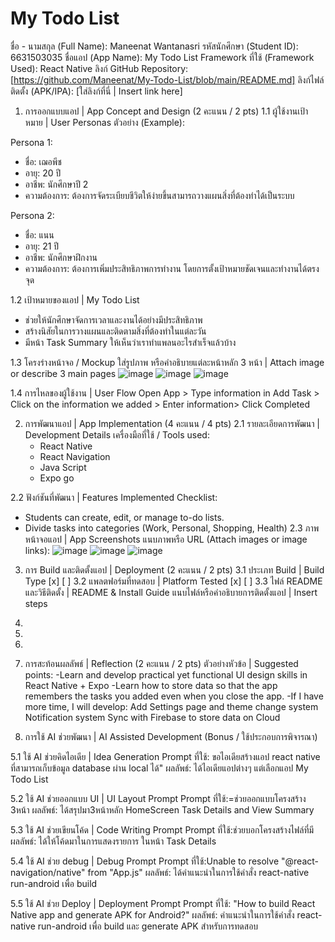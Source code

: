 # My Todo List
ชื่อ - นามสกุล (Full Name): Maneenat Wantanasri
รหัสนักศึกษา (Student ID): 6631503035
ชื่อแอป (App Name): My Todo List
Framework ที่ใช้ (Framework Used): React Native 
ลิงก์ GitHub Repository: [https://github.com/Maneenat/My-Todo-List/blob/main/README.md]
ลิงก์ไฟล์ติดตั้ง (APK/IPA): [ใส่ลิงก์ที่นี่ | Insert link here]

1. การออกแบบแอป | App Concept and Design (2 คะแนน / 2 pts)
1.1 ผู้ใช้งานเป้าหมาย | User Personas
ตัวอย่าง (Example):

Persona 1:  
- ชื่อ: เฌอพีช  
- อายุ: 20 ปี  
- อาชีพ: นักศึกษาปี 2  
- ความต้องการ: ต้องการจัดระเบียบชีวิตให้ง่ายขึ้นสามารถวางแผนสิ่งที่ต้องทำได้เป็นระบบ

Persona 2:  
- ชื่อ: แนน  
- อายุ: 21 ปี  
- อาชีพ: นักศึกษาฝึกงาน  
- ความต้องการ: ต้องการเพิ่มประสิทธิภาพการทำงาน โดยการตั้งเป้าหมายชัดเจนและทำงานได้ตรงจุด
  
1.2 เป้าหมายของแอป | My Todo List

- ช่วยให้นักศึกษาจัดการเวลาและงานได้อย่างมีประสิทธิภาพ
- สร้างนิสัยในการวางแผนและติดตามสิ่งที่ต้องทำในแต่ละวัน
- มีหน้า Task Summary ให้เห็นว่าเราทำแพลนอะไรสำเร็จแล้วบ้าง

  
1.3 โครงร่างหน้าจอ / Mockup
ใส่รูปภาพ หรือคำอธิบายแต่ละหน้าหลัก 3 หน้า | Attach image or describe 3 main pages
![image](https://github.com/user-attachments/assets/a3eff9e6-8ce5-441c-8aad-d80f3d17119a)
![image](https://github.com/user-attachments/assets/118aa5e2-2a95-458b-a5fe-bda21fc2a614)
![image](https://github.com/user-attachments/assets/a07937dd-4b61-472c-9db6-69ea47b4978c)




1.4 การไหลของผู้ใช้งาน | User Flow Open App  > Type information in Add Task > Click on the information we added > 
Enter information> Click Completed


2. การพัฒนาแอป | App Implementation (4 คะแนน / 4 pts)
2.1 รายละเอียดการพัฒนา | Development Details
เครื่องมือที่ใช้ / Tools used:
   - React Native
   - React Navigation
   - Java Script
   - Expo go


2.2 ฟังก์ชันที่พัฒนา | Features Implemented
Checklist:
- Students can create, edit, or manage to-do lists.
- Divide tasks into categories (Work, Personal, Shopping, Health)
2.3 ภาพหน้าจอแอป | App Screenshots
แนบภาพหรือ URL (Attach images or image links):
![image](https://github.com/user-attachments/assets/a3eff9e6-8ce5-441c-8aad-d80f3d17119a)
![image](https://github.com/user-attachments/assets/118aa5e2-2a95-458b-a5fe-bda21fc2a614)
![image](https://github.com/user-attachments/assets/a07937dd-4b61-472c-9db6-69ea47b4978c)


3. การ Build และติดตั้งแอป | Deployment (2 คะแนน / 2 pts)
3.1 ประเภท Build | Build Type
[x] 
[ ] 
3.2 แพลตฟอร์มที่ทดสอบ | Platform Tested
[x] 
[ ] 
3.3 ไฟล์ README และวิธีติดตั้ง | README & Install Guide
แนบไฟล์หรือคำอธิบายการติดตั้งแอป | Insert steps

1. 
2. 
3. 


4. การสะท้อนผลลัพธ์ | Reflection (2 คะแนน / 2 pts)
ตัวอย่างหัวข้อ | Suggested points:
-Learn and develop practical yet functional UI design skills in React Native + Expo
-Learn how to store data so that the app remembers the tasks you added even when you close the app.
-If I have more time, I will develop:
   Add Settings page and theme change system
   Notification system
   Sync with Firebase to store data on Cloud
   

5. การใช้ AI ช่วยพัฒนา | AI Assisted Development (Bonus / ใช้ประกอบการพิจารณา)
   
5.1 ใช้ AI ช่วยคิดไอเดีย | Idea Generation
Prompt ที่ใช้: ขอไอเดียสร้างแอป react native ที่สามารถเก็บข้อมูล database ผ่าน local ได้"
ผลลัพธ์:  ได้ไอเดียแอปต่างๆ แต่เลือกแอป My Todo List

5.2 ใช้ AI ช่วยออกแบบ UI | UI Layout Prompt
Prompt ที่ใช้:=ช่วยออกแบบโครงสร้าง 3หน้า
ผลลัพธ์:  ได้สรุปมา3หน้าหลัก HomeScreen Task Details and View Summary

5.3 ใช้ AI ช่วยเขียนโค้ด | Code Writing Prompt
Prompt ที่ใช้:ช่วยบอกโครงสร้างไฟล์ที่มี
ผลลัพธ์:  ได้ให้โค้ดมาในการแสดงรายการ ในหน้า Task Details

5.4 ใช้ AI ช่วย debug | Debug Prompt
Prompt ที่ใช้:Unable to resolve "@react-navigation/native" from "App.js"
ผลลัพธ์:  ได้คำแนะนำในการใช้คำสั่ง react-native run-android เพื่อ build

5.5 ใช้ AI ช่วย Deploy | Deployment Prompt
Prompt ที่ใช้:  "How to build React Native app and generate APK for Android?"
ผลลัพธ์:  คำแนะนำในการใช้คำสั่ง react-native run-android เพื่อ build และ generate APK สำหรับการทดสอบ
